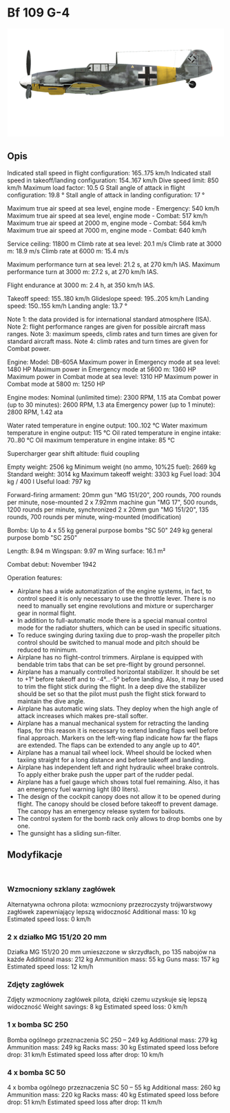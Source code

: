 ﻿# Bf 109 G-4

![bf109g4](../images/bf109g4.png)

## Opis

Indicated stall speed in flight configuration: 165..175 km/h
Indicated stall speed in takeoff/landing configuration: 154..167 km/h
Dive speed limit: 850 km/h
Maximum load factor: 10.5 G
Stall angle of attack in flight configuration: 19.8 °
Stall angle of attack in landing configuration: 17 °

Maximum true air speed at sea level, engine mode - Emergency: 540 km/h
Maximum true air speed at sea level, engine mode - Combat: 517 km/h
Maximum true air speed at 2000 m, engine mode - Combat: 564 km/h
Maximum true air speed at 7000 m, engine mode - Combat: 640 km/h

Service ceiling: 11800 m
Climb rate at sea level: 20.1 m/s
Climb rate at 3000 m: 18.9 m/s
Climb rate at 6000 m: 15.4 m/s

Maximum performance turn at sea level: 21.2 s, at 270 km/h IAS.
Maximum performance turn at 3000 m: 27.2 s, at 270 km/h IAS.

Flight endurance at 3000 m: 2.4 h, at 350 km/h IAS.

Takeoff speed: 155..180 km/h
Glideslope speed: 195..205 km/h
Landing speed: 150..155 km/h
Landing angle: 13.7 °

Note 1: the data provided is for international standard atmosphere (ISA).
Note 2: flight performance ranges are given for possible aircraft mass ranges.
Note 3: maximum speeds, climb rates and turn times are given for standard aircraft mass.
Note 4: climb rates and turn times are given for Combat power.

Engine:
Model: DB-605A
Maximum power in Emergency mode at sea level: 1480 HP
Maximum power in Emergency mode at 5600 m: 1360 HP
Maximum power in Combat mode at sea level: 1310 HP
Maximum power in Combat mode at 5800 m: 1250 HP

Engine modes:
Nominal (unlimited time): 2300 RPM, 1.15 ata
Combat power (up to 30 minutes): 2600 RPM, 1.3 ata
Emergency power (up to 1 minute): 2800 RPM, 1.42 ata

Water rated temperature in engine output: 100..102 °C
Water maximum temperature in engine output: 115 °C
Oil rated temperature in engine intake: 70..80 °C
Oil maximum temperature in engine intake: 85 °C

Supercharger gear shift altitude: fluid coupling 

Empty weight: 2506 kg
Minimum weight (no ammo, 10%25 fuel): 2669 kg
Standard weight: 3014 kg
Maximum takeoff weight: 3303 kg
Fuel load: 304 kg / 400 l
Useful load: 797 kg

Forward-firing armament:
20mm gun "MG 151/20", 200 rounds, 700 rounds per minute, nose-mounted
2 x 7.92mm machine gun "MG 17", 500 rounds, 1200 rounds per minute, synchronized
2 x 20mm gun "MG 151/20", 135 rounds, 700 rounds per minute, wing-mounted (modification)

Bombs:
Up to 4 x 55 kg general purpose bombs "SC 50"
249 kg general purpose bomb "SC 250"

Length: 8.94 m
Wingspan: 9.97 m
Wing surface: 16.1 m²

Combat debut: November 1942

Operation features:
- Airplane has a wide automatization of the engine systems, in fact, to control speed it is only necessary to use the throttle lever. There is no need to manually set engine revolutions and mixture or supercharger gear in normal flight.
- In addition to full-automatic mode there is a special manual control mode for the radiator shutters, which can be used in specific situations.
- To reduce swinging during taxiing due to prop-wash the propeller pitch control should be switched to manual mode and pitch should be reduced to minimum.
- Airplane has no flight-control trimmers. Airplane is equipped with bendable trim tabs that can be set pre-flight by ground personnel.
- Airplane has a manually controlled horizontal stabilizer. It should be set to +1° before takeoff and to -4°...-5° before landing. Also, it may be used to trim the flight stick during the flight. In a deep dive the stabilizer should be set so that the pilot must push the flight stick forward to maintain the dive angle.
- Airplane has automatic wing slats. They deploy when the high angle of attack increases which makes pre-stall softer.
- Airplane has a manual mechanical system for retracting the landing flaps, for this reason it is necessary to extend landing flaps well before final approach. Markers on the left-wing flap indicate how far the flaps are extended. The flaps can be extended to any angle up to 40°.
- Airplane has a manual tail wheel lock. Wheel should be locked when taxiing straight for a long distance and before takeoff and landing.
- Airplane has independent left and right hydraulic wheel brake controls. To apply either brake push the upper part of the rudder pedal.
- Airplane has a fuel gauge which shows total fuel remaining. Also, it has an emergency fuel warning light (80 liters).
- The design of the cockpit canopy does not allow it to be opened during flight. The canopy should be closed before takeoff to prevent damage. The canopy has an emergency release system for bailouts.
- The control system for the bomb rack only allows to drop bombs one by one.
- The gunsight has a sliding sun-filter.

## Modyfikacje
﻿


### Wzmocniony szklany zagłówek

Alternatywna ochrona pilota: wzmocniony przezroczysty trójwarstwowy zagłówek zapewniający lepszą widoczność
Additional mass: 10 kg
Estimated speed loss: 0 km/h﻿


### 2 x działko MG 151/20 20 mm

Działka MG 151/20 20 mm umieszczone w skrzydłach, po 135 nabojów na każde
Additional mass: 212 kg
Ammunition mass: 55 kg
Guns mass: 157 kg
Estimated speed loss: 12 km/h﻿


### Zdjęty zagłówek

 Zdjęty wzmocniony zagłówek pilota, dzięki czemu uzyskuje się lepszą widoczność
Weight savings: 8 kg
Estimated speed loss: 0 km/h﻿


### 1 x bomba SC 250

Bomba ogólnego przeznaczenia SC 250 – 249 kg
Additional mass: 279 kg
Ammunition mass: 249 kg
Racks mass: 30 kg
Estimated speed loss before drop: 31 km/h
Estimated speed loss after drop: 10 km/h﻿


### 4 x bomba SC 50

4 x bomba ogólnego przeznaczenia SC 50 – 55 kg
Additional mass: 260 kg
Ammunition mass: 220 kg
Racks mass: 40 kg
Estimated speed loss before drop: 51 km/h
Estimated speed loss after drop: 11 km/h